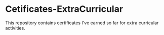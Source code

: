 # Cetificates-ExtraCurricular
This repository contains certificates I've earned so far for extra curricular activities.
